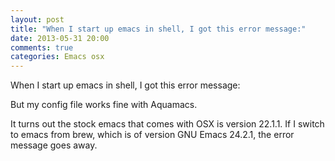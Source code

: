```yaml
---
layout: post
title: "When I start up emacs in shell, I got this error message:"
date: 2013-05-31 20:00
comments: true
categories: Emacs osx
---
```


When I start up emacs in shell, I got this error message:


But my config file works fine with Aquamacs.


It turns out the stock emacs that comes with OSX is version 22.1.1. If I switch to emacs from brew, which is of version GNU Emacs 24.2.1, the error message goes away.

